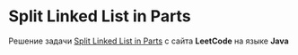# Split Linked List in Parts
Решение задачи [Split Linked List in Parts](https://leetcode.com/problems/split-linked-list-in-parts) c сайта **LeetCode** на языке **Java**